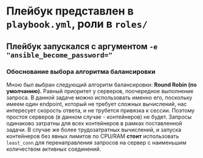 # Плейбук представлен в `playbook.yml`, роли в `roles/`
## Плейбук запускался с аргументом `-e "ansible_become_password="`
### Обоснование выбора алгоритма балансировки
Мною был выбран следующий алгоритм балансировки:
**Round Robin (по умолчанию).**
 Равный приоритет у серверов, поочередное выполнение запроса. В данной задаче можно использовать именно его, поскольку имеем один endpoint, который не требует сложных вычислений, нас интересует скорость ответа, и не трубется привязка к сессии. Поэтому простоя серверов (в данном случае - контейнеров) не будет. Запросы одинаково затратны для всех контейнеров в рамках поставленной задачи. В случае же более трудозатратных вычислений, и запуска контейнеров без явных лимитов по CPU/RAM **стоит** использовать `least_conn` для перенаправления запросов на сервер с наименьшим количеством активных соединений.
 
